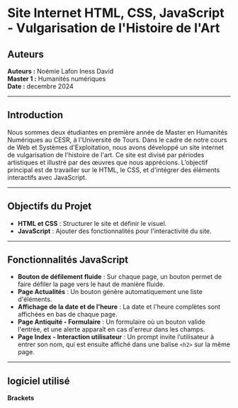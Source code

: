 # Site Internet HTML, CSS, JavaScript - Vulgarisation de l'Histoire de l'Art

## Auteurs

**Auteurs :** Noémie Lafon Iness David  
**Master 1 :** Humanités numériques    
**Date :** decembre 2024

---

## Introduction

Nous sommes deux étudiantes en première année de Master en Humanités Numériques au CESR, à l'Université de Tours. Dans le cadre de notre cours de Web et Systèmes d'Exploitation, nous avons développé un site internet de vulgarisation de l'histoire de l'art. Ce site est divisé par périodes artistiques et illustré par des œuvres que nous apprécions. L’objectif principal est de travailler sur le HTML, le CSS, et d'intégrer des éléments interactifs avec JavaScript.

---

## Objectifs du Projet

- **HTML et CSS** : Structurer le site et définir le visuel.
- **JavaScript** : Ajouter des fonctionnalités pour l'interactivité du site.

---

## Fonctionnalités JavaScript

- **Bouton de défilement fluide** : Sur chaque page, un bouton permet de faire défiler la page vers le haut de manière fluide.
- **Page Actualités** : Un bouton génère automatiquement une liste d'éléments.
- **Affichage de la date et de l'heure** : La date et l'heure complètes sont affichées en bas de chaque page.
- **Page Antiquité - Formulaire** : Un formulaire où un bouton valide l'entrée, et une alerte apparaît en cas d'erreur dans les champs.
- **Page Index - Interaction utilisateur** : Un prompt invite l’utilisateur à entrer son nom, qui est ensuite affiché dans une balise `<h2>` sur la même page.

---

## logiciel utilisé

**Brackets**
